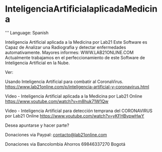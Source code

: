 # InteligenciaArtificialaplicadaMedicina
'''
Language: Spanish

Inteligencia Artificial aplicada a la Medicina por Lab21  Este Software es Capaz de Analizar una Radiografia y detectar enfermedades automativamente.  Mayores informes: WWW.LAB21ONLINE.COM  Actualmente trabajamos en el perfeccionamiento de este Software de Inteligencia Artificial en la Nube.

Ver:

Usando Inteligencia Artificial para combatir al CoronaVirus.
https://www.lab21online.com/p/inteligencia-artificial-y-coronavirus.html

Video - Inteligencia Artificial aplicada a la Medicina por Lab21 Online
https://www.youtube.com/watch?v=m8huk71W1Qw

Video - Inteligencia Artificial para detección temprana del CORONAVIRUS por Lab21 Online
https://www.youtube.com/watch?v=yKFHBvpwHwY


Desea apuntarse y hacer parte?

Donaciones via Paypal:
contacto@lab21online.com

Donaciones via Bancolombia
Ahorros 69846337270 Bogotá

